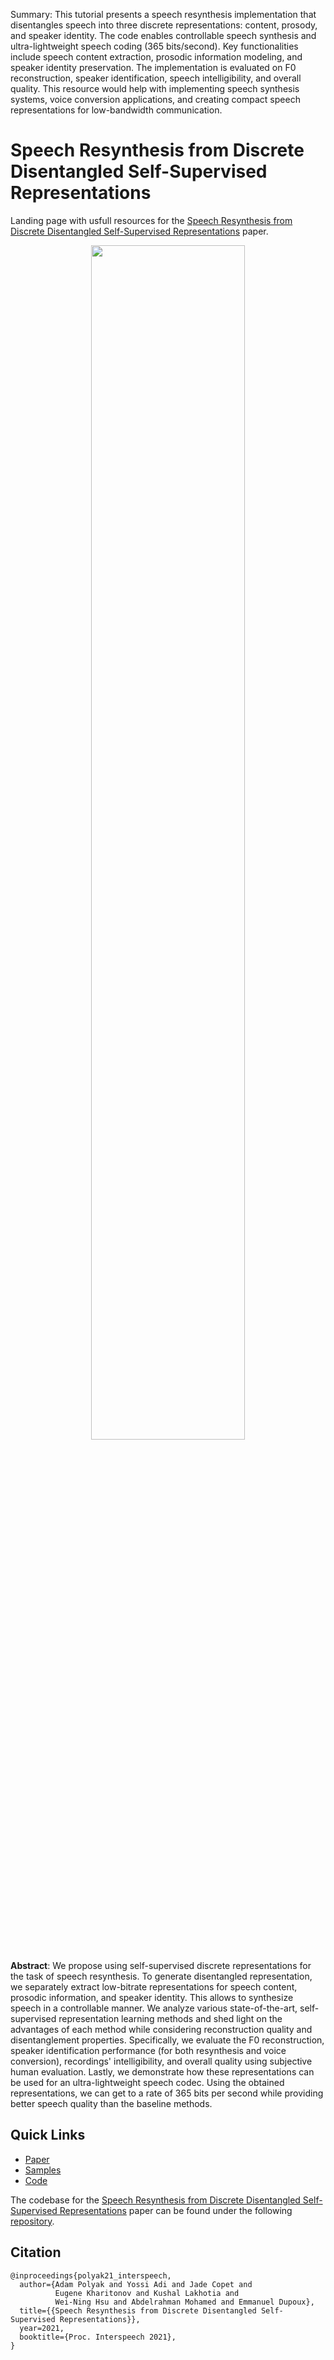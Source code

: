 Summary: This tutorial presents a speech resynthesis implementation that disentangles speech into three discrete representations: content, prosody, and speaker identity. The code enables controllable speech synthesis and ultra-lightweight speech coding (365 bits/second). Key functionalities include speech content extraction, prosodic information modeling, and speaker identity preservation. The implementation is evaluated on F0 reconstruction, speaker identification, speech intelligibility, and overall quality. This resource would help with implementing speech synthesis systems, voice conversion applications, and creating compact speech representations for low-bandwidth communication.


# Speech Resynthesis from Discrete Disentangled Self-Supervised Representations
Landing page with usfull resources for the [Speech Resynthesis from Discrete Disentangled Self-Supervised Representations](https://arxiv.org/abs/2104.00355) paper.

<p align="center"><img width="70%" src="img/fig.png" /></p>

__Abstract__: We propose using self-supervised discrete representations for the task of speech resynthesis. To generate disentangled representation, we separately extract low-bitrate representations for speech content, prosodic information, and speaker identity. This allows to synthesize speech in a controllable manner. We analyze various state-of-the-art, self-supervised representation learning methods and shed light on the advantages of each method while considering reconstruction quality and disentanglement properties. Specifically, we evaluate the F0 reconstruction, speaker identification performance (for both resynthesis and voice conversion), recordings' intelligibility, and overall quality using subjective human evaluation. Lastly, we demonstrate how these representations can be used for an ultra-lightweight speech codec. Using the obtained representations, we can get to a rate of 365 bits per second while providing better speech quality than the baseline methods.


## Quick Links
- [Paper](https://arxiv.org/pdf/2104.00355.pdf)
- [Samples](https://speechbot.github.io/resynthesis/index.html)
- [Code](https://github.com/facebookresearch/speech-resynthesis)

The codebase for the [Speech Resynthesis from Discrete Disentangled Self-Supervised Representations](https://arxiv.org/abs/2104.00355) paper can be found under the following [repository](https://github.com/facebookresearch/speech-resynthesis). 


## Citation
```
@inproceedings{polyak21_interspeech,
  author={Adam Polyak and Yossi Adi and Jade Copet and 
          Eugene Kharitonov and Kushal Lakhotia and 
          Wei-Ning Hsu and Abdelrahman Mohamed and Emmanuel Dupoux},
  title={{Speech Resynthesis from Discrete Disentangled Self-Supervised Representations}},
  year=2021,
  booktitle={Proc. Interspeech 2021},
}
``` 
